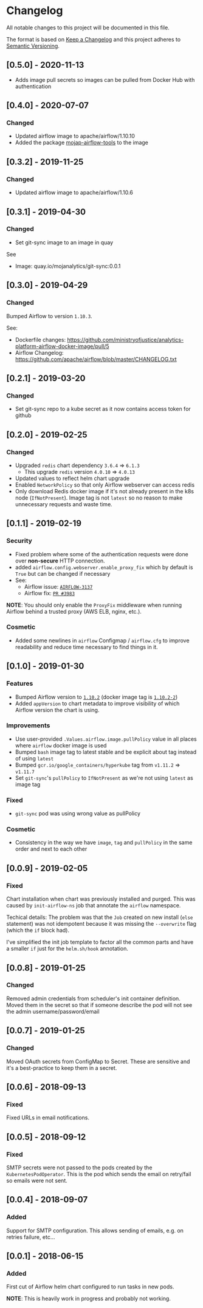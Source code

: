 # Changelog
All notable changes to this project will be documented in this file.

The format is based on [Keep a Changelog](http://keepachangelog.com/en/1.0.0/)
and this project adheres to [Semantic Versioning](http://semver.org/spec/v2.0.0.html).

## [0.5.0] - 2020-11-13

- Adds image pull secrets so images can be pulled from Docker Hub with authentication

## [0.4.0] - 2020-07-07
### Changed
- Updated airflow image to apache/airflow/1.10.10
- Added the package [mojap-airflow-tools](https://github.com/moj-analytical-services/mojap-airflow-tools) to the image

## [0.3.2] - 2019-11-25
### Changed
- Updated airflow image to apache/airflow/1.10.6


## [0.3.1] - 2019-04-30
### Changed
- Set git-sync image to an image in quay

See
- Image: quay.io/mojanalytics/git-sync:0.0.1


## [0.3.0] - 2019-04-29
### Changed
Bumped Airflow to version `1.10.3`.

See:
- Dockerfile changes: https://github.com/ministryofjustice/analytics-platform-airflow-docker-image/pull/5
- Airflow Changelog: https://github.com/apache/airflow/blob/master/CHANGELOG.txt


## [0.2.1] - 2019-03-20
### Changed
- Set git-sync repo to a kube secret as it now contains access token for github


## [0.2.0] - 2019-02-25
### Changed
- Upgraded `redis` chart dependency `3.6.4` => `6.1.3`
  - This upgrade `redis` version `4.0.10` => `4.0.13`
- Updated values to reflect helm chart upgrade
- Enabled `NetworkPolicy` so that only Airflow webserver
  can access redis
- Only download Redis docker image if it's not already present
  in the k8s node (`IfNotPresent`).
  Image tag is not `latest` so no reason to make unnecessary
  requests and waste time.


## [0.1.1] - 2019-02-19
### Security
- Fixed problem where some of the authentication requests were done over
  **non-secure** HTTP connection.
- added `airflow.config.webserver.enable_proxy_fix` which
  by default is `True` but can be changed if necessary
- See:
  - Airflow issue: [`AIRFLOW-3137`](https://issues.apache.org/jira/browse/AIRFLOW-3137)
  - Airflow fix: [`PR #3983`](https://github.com/apache/airflow/pull/3983)

**NOTE**: You should only enable the `ProxyFix` middleware when running
Airflow behind a trusted proxy (AWS ELB, nginx, etc.).

### Cosmetic
- Added some newlines in `airflow` Configmap / `airflow.cfg` to
  improve readability and reduce time necessary to find things in it.


## [0.1.0] - 2019-01-30
### Features
- Bumped Airflow version to [`1.10.2`] (docker image tag
  is [`1.10.2-2`])
- Added `appVersion` to chart metadata to improve visibility of
  which Airflow version the chart is using.

### Improvements
- Use user-provided `.Values.airflow.image.pullPolicy`
  value in all places where `airflow` docker image
  is used
- Bumped `bash` image tag to latest stable and be explicit
  about tag instead of using `latest`
- Bumped `gcr.io/google_containers/hyperkube` tag from
  `v1.11.2` => `v1.11.7`
- Set `git-sync`'s `pullPolicy` to `IfNotPresent` as
  we're not using `latest` as image tag

### Fixed
- `git-sync` pod was using wrong value as pullPolicy

### Cosmetic
- Consistency in the way we have `image`, `tag` and
  `pullPolicy` in the same order and next to each other


[`1.10.2`]: https://github.com/ministryofjustice/analytics-platform-airflow-docker-image/pull/3
[`1.10.2-2`]: https://github.com/ministryofjustice/analytics-platform-airflow-docker-image/pull/4


## [0.0.9] - 2019-02-05
### Fixed
Chart installation when chart was previously installed and purged.
This was caused by `init-airflow-ns` job that annotate the
`airflow` namespace.

Techical details: The problem was that the `Job` created on new
install (`else` statement) was not idempotent because it was
missing the `--overwrite` flag (which the `if` block had).

I've simplified the init job template to factor all the
common parts and have a smaller `if` just for the
`helm.sh/hook` annotation.


## [0.0.8] - 2019-01-25
### Changed
Removed admin credentials from scheduler's init container definition.
Moved them in the secret so that if someone describe the pod will
not see the admin username/password/email


## [0.0.7] - 2019-01-25
### Changed
Moved OAuth secrets from ConfigMap to Secret. These are sensitive and it's
a best-practice to keep them in a secret.


## [0.0.6] - 2018-09-13
### Fixed
Fixed URLs in email notifications.


## [0.0.5] - 2018-09-12
### Fixed
SMTP secrets were not passed to the pods created by the `KubernetesPodOperator`.
This is the pod which sends the email on retry/fail so emails were not sent.


## [0.0.4] - 2018-09-07
### Added
Support for SMTP configuration. This allows sending of emails, e.g. on retries
failure, etc...


## [0.0.1] - 2018-06-15
### Added
First cut of Airflow helm chart configured to run tasks in new pods.

**NOTE**: This is heavily work in progress and probably not working.
